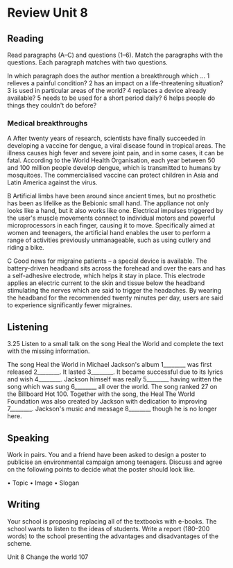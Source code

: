 # Review Unit 8

## Reading

Read paragraphs (A–C) and questions (1–6). Match the paragraphs with the questions. Each paragraph matches with two questions.

In which paragraph does the author mention a breakthrough which ...
1 relieves a painful condition?
2 has an impact on a life-threatening situation?
3 is used in particular areas of the world?
4 replaces a device already available?
5 needs to be used for a short period daily?
6 helps people do things they couldn't do before?

### Medical breakthroughs

A After twenty years of research, scientists have finally succeeded in developing a vaccine for dengue, a viral disease found in tropical areas. The illness causes high fever and severe joint pain, and in some cases, it can be fatal. According to the World Health Organisation, each year between 50 and 100 million people develop dengue, which is transmitted to humans by mosquitoes. The commercialised vaccine can protect children in Asia and Latin America against the virus.

B Artificial limbs have been around since ancient times, but no prosthetic has been as lifelike as the Bebionic small hand. The appliance not only looks like a hand, but it also works like one. Electrical impulses triggered by the user's muscle movements connect to individual motors and powerful microprocessors in each finger, causing it to move. Specifically aimed at women and teenagers, the artificial hand enables the user to perform a range of activities previously unmanageable, such as using cutlery and riding a bike.

C Good news for migraine patients – a special device is available. The battery-driven headband sits across the forehead and over the ears and has a self-adhesive electrode, which helps it stay in place. This electrode applies an electric current to the skin and tissue below the headband stimulating the nerves which are said to trigger the headaches. By wearing the headband for the recommended twenty minutes per day, users are said to experience significantly fewer migraines.

## Listening

3.25 Listen to a small talk on the song Heal the World and complete the text with the missing information.

The song Heal the World in Michael Jackson's album 1________ was first released 2________. It lasted 3________. It became successful due to its lyrics and wish 4________. Jackson himself was really 5________ having written the song which was sung 6________ all over the world. The song ranked 27 on the Billboard Hot 100. Together with the song, the Heal The World Foundation was also created by Jackson with dedication to improving 7________. Jackson's music and message 8________ though he is no longer here.

## Speaking

Work in pairs. You and a friend have been asked to design a poster to publicise an environmental campaign among teenagers. Discuss and agree on the following points to decide what the poster should look like.

• Topic
• Image
• Slogan

## Writing

Your school is proposing replacing all of the textbooks with e-books. The school wants to listen to the ideas of students. Write a report (180–200 words) to the school presenting the advantages and disadvantages of the scheme.

Unit 8 Change the world 107